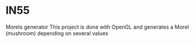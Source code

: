 # IN55
Morels generator
This project is done with OpenGL and generates a Morel (mushroom) depending on several values
